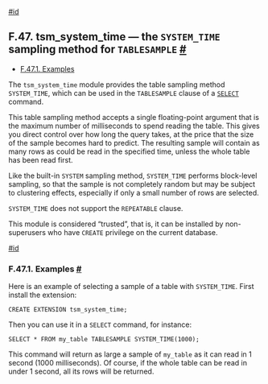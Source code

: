 [#id](#TSM-SYSTEM-TIME)

## F.47. tsm_system_time — the `SYSTEM_TIME` sampling method for `TABLESAMPLE` [#](#TSM-SYSTEM-TIME)

- [F.47.1. Examples](tsm-system-time#TSM-SYSTEM-TIME-EXAMPLES)

The `tsm_system_time` module provides the table sampling method `SYSTEM_TIME`, which can be used in the `TABLESAMPLE` clause of a [`SELECT`](sql-select) command.

This table sampling method accepts a single floating-point argument that is the maximum number of milliseconds to spend reading the table. This gives you direct control over how long the query takes, at the price that the size of the sample becomes hard to predict. The resulting sample will contain as many rows as could be read in the specified time, unless the whole table has been read first.

Like the built-in `SYSTEM` sampling method, `SYSTEM_TIME` performs block-level sampling, so that the sample is not completely random but may be subject to clustering effects, especially if only a small number of rows are selected.

`SYSTEM_TIME` does not support the `REPEATABLE` clause.

This module is considered “trusted”, that is, it can be installed by non-superusers who have `CREATE` privilege on the current database.

[#id](#TSM-SYSTEM-TIME-EXAMPLES)

### F.47.1. Examples [#](#TSM-SYSTEM-TIME-EXAMPLES)

Here is an example of selecting a sample of a table with `SYSTEM_TIME`. First install the extension:

```
CREATE EXTENSION tsm_system_time;
```

Then you can use it in a `SELECT` command, for instance:

```
SELECT * FROM my_table TABLESAMPLE SYSTEM_TIME(1000);
```

This command will return as large a sample of `my_table` as it can read in 1 second (1000 milliseconds). Of course, if the whole table can be read in under 1 second, all its rows will be returned.
